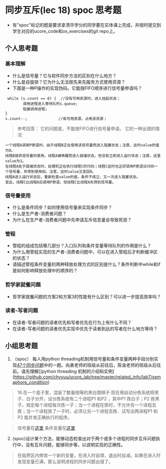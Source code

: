 # 同步互斥(lec 18) spoc 思考题


- 有"spoc"标记的题是要求拿清华学分的同学要在实体课上完成，并按时提交到学生对应的ucore_code和os_exercises的git repo上。

## 个人思考题

### 基本理解
 - 什么是信号量？它与软件同步方法的区别在什么地方？
 - 什么是自旋锁？它为什么无法按先来先服务方式使用资源？
 - 下面是一种P操作的实现伪码。它能按FIFO顺序进行信号量申请吗？
```
 while (s.count == 0) {  //没有可用资源时，进入挂起状态；
        调用进程进入等待队列s.queue;
        阻塞调用进程;
}
s.count--;              //有可用资源，占用该资源； 
```

> 参考回答： 它的问题是，不能按FIFO进行信号量申请。
> 它的一种出错的情况
```
一个线程A调用P原语时，由于线程B正在使用该信号量而进入阻塞状态；注意，这时value的值为0。
线程B放弃信号量的使用，线程A被唤醒而进入就绪状态，但没有立即进入运行状态；注意，这里value为1。
在线程A处于就绪状态时，处理机正在执行线程C的代码；线程C这时也正好调用P原语访问同一个信号量，并得到使用权。注意，这时value又变回0。
线程A进入运行状态后，重新检查value的值，条件不成立，又一次进入阻塞状态。
至此，线程C比线程A后调用P原语，但线程C比线程A先得到信号量。
```

### 信号量使用

 - 什么是条件同步？如何使用信号量来实现条件同步？
 - 什么是生产者-消费者问题？
 - 为什么在生产者-消费者问题中先申请互斥信息量会导致死锁？

### 管程

 - 管程的组成包括哪几部分？入口队列和条件变量等待队列的作用是什么？
 - 为什么用管程实现的生产者-消费者问题中，可以在进入管程后才判断缓冲区的状态？
 - 请描述管程条件变量的两种释放处理方式的区别是什么？条件判断中while和if是如何影响释放处理中的顺序的？

### 哲学家就餐问题

 - 哲学家就餐问题的方案2和方案3的性能有什么区别？可以进一步提高效率吗？

### 读者-写者问题

 - 在读者-写者问题的读者优先和写者优先在行为上有什么不同？
 - 在读者-写者问题的读者优先实现中优先于读者到达的写者在什么地方等待？
 
## 小组思考题

1. （spoc） 每人用python threading机制用信号量和条件变量两种手段分别实现[47个同步问题](07-2-spoc-pv-problems.md)中的一题。向勇老师的班级从前往后，陈渝老师的班级从后往前。请先理解[]python threading 机制的介绍和实例](https://github.com/chyyuu/ucore_lab/tree/master/related_info/lab7/semaphore_condition)

> 16.在一个盒子里，混装了数量相等的黑白围棋子·现在用自动分拣系统把黑子、白子分开，设分拣系统有二个进程P1 和P2 ，其中P1 拣白子；P2 拣黑子。规定每个进程每次拣一子；当一个进程在拣时，不允许另一个进程去拣；当一个进程拣了一子时，必须让另一个进程去拣．试写出两进程P1 和P2 能并发正确执行的程序。

> 信号量在[这里](semaphore.py)
> 条件变量在[这里](condition.py)

2. (spoc)设计某个方法，能够动态检查出对于两个或多个进程的同步互斥问题执行中，没有互斥问题，能够同步等，以说明实现的正确性。

> 在临界区内修改一个新的变量，在进入时自增，退出时自减。如果在进入时发现变量已满，那么说明进程的同步问题出错了。
